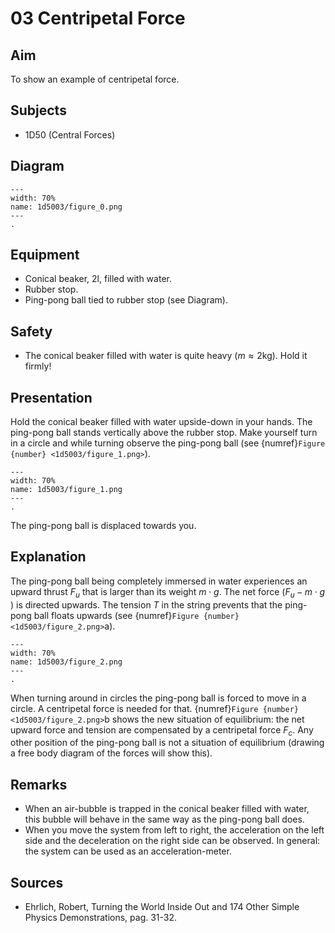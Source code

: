 # 03 Centripetal Force 
    
## Aim   
To show an example of centripetal force.   
  
## Subjects   
* 1D50 (Central Forces)   

## Diagram
   
```{figure} figures/figure_0.png  
---  
width: 70%  
name: 1d5003/figure_0.png  
---  
. 
```     
  
## Equipment   
 *  Conical beaker, $2 \text{l}$, filled with water. 
 *  Rubber stop. 
 *  Ping-pong ball tied to rubber stop (see Diagram).   
  
## Safety   
 
 *  The conical beaker filled with water is quite heavy ($m \approx 2\text{kg}$). Hold it firmly!
     
  
## Presentation   
 Hold the conical beaker filled with water upside-down in your hands. The ping-pong ball stands vertically above the rubber stop. Make yourself turn in a circle and while turning observe the ping-pong ball (see {numref}`Figure {number} <1d5003/figure_1.png>`). 

```{figure} figures/figure_1.png  
---  
width: 70%  
name: 1d5003/figure_1.png  
---  
. 
```

The ping-pong ball is displaced towards you.    
  
## Explanation   
The ping-pong ball being completely immersed in water experiences an upward thrust $F_{u}$ that is larger than its weight $m\cdot g$. The net force ($F_{u}-m\cdot g$ ) is directed upwards. The tension $T$ in the string prevents that the ping-pong ball floats upwards (see {numref}`Figure {number} <1d5003/figure_2.png>`a).

```{figure} figures/figure_2.png  
---  
width: 70%  
name: 1d5003/figure_2.png  
---  
.
```
  
When turning around in circles the ping-pong ball is forced to move in a circle. A centripetal force is needed for that. {numref}`Figure {number} <1d5003/figure_2.png>`b shows the new situation of equilibrium: the net upward force and tension are compensated by a centripetal force $F_{c}$. Any other position of the ping-pong ball is not a situation of equilibrium (drawing a free body diagram of the forces will show this).

## Remarks
 *  When an air-bubble is trapped in the conical beaker filled with water, this bubble will behave in the same way as the ping-pong ball does. 
 *  When you move the system from left to right, the acceleration on the left side and the deceleration on the right side can be observed. In general: the system can be used as an acceleration-meter.
     
  
## Sources
 *  Ehrlich, Robert, Turning the World Inside Out and 174 Other Simple Physics Demonstrations, pag. 31-32.
  